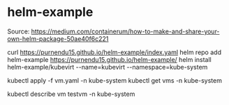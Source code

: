 # helm-example
Source: https://medium.com/containerum/how-to-make-and-share-your-own-helm-package-50ae40f6c221

curl https://purnendu15.github.io/helm-example/index.yaml
helm repo add helm-example https://purnendu15.github.io/helm-example/
helm install helm-example/kubevirt --name=kubevirt --namespace=kube-system

kubectl apply -f vm.yaml -n kube-system
kubectl get vms -n kube-system

kubectl describe vm testvm -n kube-system

